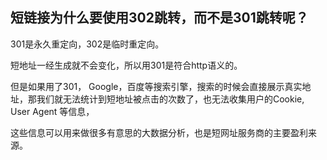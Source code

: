 ## 短链接为什么要使用302跳转，而不是301跳转呢？

301是永久重定向，302是临时重定向。

短地址一经生成就不会变化，所以用301是符合http语义的。

但是如果用了301， Google，百度等搜索引擎，搜索的时候会直接展示真实地址，那我们就无法统计到短地址被点击的次数了，也无法收集用户的Cookie, User Agent 等信息，

这些信息可以用来做很多有意思的大数据分析，也是短网址服务商的主要盈利来源。
